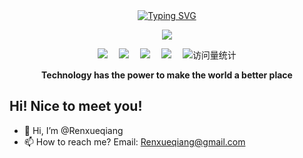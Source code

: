 <div align="center">
  
 <div>
   <a href="https://git.io/typing-svg"><img src="https://readme-typing-svg.demolab.com?font=Fira+Code&pause=1000&center=true&random=false&width=435&lines=+print('Hellow+World');Hi+Renxueqiang" alt="Typing SVG" /></a>
 </div>

  <!-- knock code pictures 敲代码的图片 -->
  <img src="https://cdn.jsdelivr.net/gh/sun0225SUN/sun0225SUN/assets/images/coding.gif" /><br>

  <!-- profile logo 个人资料徽标 -->
  <div align="center">
    <a href="https://www.jianshu.com/u/2726e66ba9af"><img src="https://img.shields.io/badge/Website-博客-blue" /></a>&emsp;
    <a href="https://www.jianshu.com/u/2726e66ba9af"><img src="https://img.shields.io/badge/Bilibili-B站-ff69b4" /></a>&emsp;
    <a href="https://www.jianshu.com/u/2726e66ba9af"><img src="https://img.shields.io/badge/CSDN-论坛-c32136" /></a>&emsp;
    <a href="https://www.jianshu.com/u/2726e66ba9af"><img src="https://img.shields.io/badge/Zhihu-知乎-blue" /></a>&emsp;
    <!-- visitor statistics logo 访问量统计徽标 -->
    <img src="https://komarev.com/ghpvc/?username=Lorin-github&label=Views&color=0e75b6&style=flat" alt="访问量统计" />
  </div>
<p><b>Technology has the power to make the world a better place</b></p>
</div>

## Hi! Nice to meet you!

<!-- 个人简介 -->
- 👋 Hi, I’m @Renxueqiang
- 📫 How to reach me? Email: Renxueqiang@gmail.com
